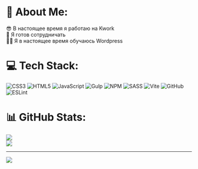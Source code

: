 # 💫 About Me:
😎 В настоящее время я работаю на Kwork<br>🤝 Я готов сотрудничать <br>👨‍💻 Я в настоящее время обучаюсь Wordpress


# 💻 Tech Stack:
![CSS3](https://img.shields.io/badge/css3-%231572B6.svg?style=for-the-badge&logo=css3&logoColor=white&borderRadius=8px) ![HTML5](https://img.shields.io/badge/html5-%23E34F26.svg?style=for-the-badge&logo=html5&logoColor=white) ![JavaScript](https://img.shields.io/badge/javascript-%23323330.svg?style=for-the-badge&logo=javascript&logoColor=%23F7DF1E) ![Gulp](https://img.shields.io/badge/GULP-%23CF4647.svg?style=for-the-badge&logo=gulp&logoColor=white) ![NPM](https://img.shields.io/badge/NPM-%23CB3837.svg?style=for-the-badge&logo=npm&logoColor=white) ![SASS](https://img.shields.io/badge/SASS-hotpink.svg?style=for-the-badge&logo=SASS&logoColor=white) ![Vite](https://img.shields.io/badge/vite-%23646CFF.svg?style=for-the-badge&logo=vite&logoColor=white) ![GitHub](https://img.shields.io/badge/github-%23121011.svg?style=for-the-badge&logo=github&logoColor=white) ![ESLint](https://img.shields.io/badge/ESLint-4B3263?style=for-the-badge&logo=eslint&logoColor=white)
# 📊 GitHub Stats:
![](https://github-readme-stats.vercel.app/api?username=Serega&theme=dark&hide_border=false&include_all_commits=false&count_private=false)<br/>
![](https://github-readme-streak-stats.herokuapp.com/?user=Serega&theme=dark&hide_border=false)<br/>

---
[![](https://visitcount.itsvg.in/api?id=Serega&icon=0&color=0)](https://visitcount.itsvg.in)

<!-- Proudly created with GPRM ( https://gprm.itsvg.in ) -->
